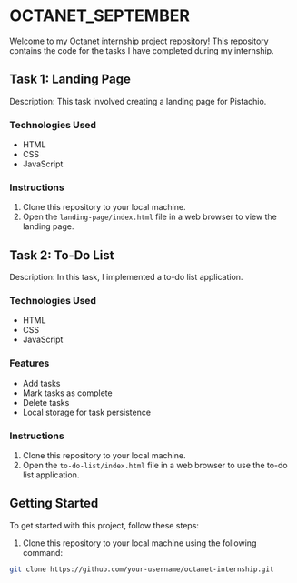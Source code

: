 # OCTANET_SEPTEMBER
Welcome to my Octanet internship project repository! This repository contains the code for the tasks I have completed during my internship.

## Task 1: Landing Page

Description: This task involved creating a landing page for  Pistachio.

### Technologies Used
- HTML
- CSS
- JavaScript

### Instructions
1. Clone this repository to your local machine.
2. Open the `landing-page/index.html` file in a web browser to view the landing page.

## Task 2: To-Do List

Description: In this task, I implemented a to-do list application.

### Technologies Used
- HTML
- CSS
- JavaScript

### Features
- Add tasks
- Mark tasks as complete
- Delete tasks
- Local storage for task persistence

### Instructions
1. Clone this repository to your local machine.
2. Open the `to-do-list/index.html` file in a web browser to use the to-do list application.

## Getting Started

To get started with this project, follow these steps:

1. Clone this repository to your local machine using the following command:

```bash
git clone https://github.com/your-username/octanet-internship.git

